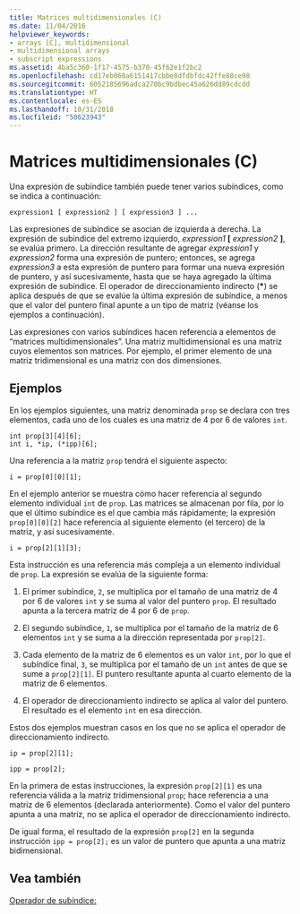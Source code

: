 ```yaml
---
title: Matrices multidimensionales (C)
ms.date: 11/04/2016
helpviewer_keywords:
- arrays [C], multidimensional
- multidimensional arrays
- subscript expressions
ms.assetid: 4ba5c360-1f17-4575-b370-45f62e1f2bc2
ms.openlocfilehash: cd17eb060a6151417cbbe8dfdbfdc42ffe88ce98
ms.sourcegitcommit: 6052185696adca270bc9bdbec45a626dd89cdcdd
ms.translationtype: HT
ms.contentlocale: es-ES
ms.lasthandoff: 10/31/2018
ms.locfileid: "50623943"
---
```

# <a name="multidimensional-arrays-c"></a>Matrices multidimensionales (C)

Una expresión de subíndice también puede tener varios subíndices, como se indica a continuación:

```
expression1 [ expression2 ] [ expression3 ] ...
```

Las expresiones de subíndice se asocian de izquierda a derecha. La expresión de subíndice del extremo izquierdo, *expression1* **[** *expression2* **]**, se evalúa primero. La dirección resultante de agregar *expression1* y *expression2* forma una expresión de puntero; entonces, se agrega *expression3* a esta expresión de puntero para formar una nueva expresión de puntero, y así sucesivamente, hasta que se haya agregado la última expresión de subíndice. El operador de direccionamiento indirecto (<strong>\*</strong>) se aplica después de que se evalúe la última expresión de subíndice, a menos que el valor del puntero final apunte a un tipo de matriz (véanse los ejemplos a continuación).

Las expresiones con varios subíndices hacen referencia a elementos de “matrices multidimensionales”. Una matriz multidimensional es una matriz cuyos elementos son matrices. Por ejemplo, el primer elemento de una matriz tridimensional es una matriz con dos dimensiones.

## <a name="examples"></a>Ejemplos

En los ejemplos siguientes, una matriz denominada `prop` se declara con tres elementos, cada uno de los cuales es una matriz de 4 por 6 de valores `int`.

```
int prop[3][4][6];
int i, *ip, (*ipp)[6];
```

Una referencia a la matriz `prop` tendrá el siguiente aspecto:

```
i = prop[0][0][1];
```

En el ejemplo anterior se muestra cómo hacer referencia al segundo elemento individual `int` de `prop`. Las matrices se almacenan por fila, por lo que el último subíndice es el que cambia más rápidamente; la expresión `prop[0][0][2]` hace referencia al siguiente elemento (el tercero) de la matriz, y así sucesivamente.

```
i = prop[2][1][3];
```

Esta instrucción es una referencia más compleja a un elemento individual de `prop`. La expresión se evalúa de la siguiente forma:

1. El primer subíndice, `2`, se multiplica por el tamaño de una matriz de 4 por 6 de valores `int` y se suma al valor del puntero `prop`. El resultado apunta a la tercera matriz de 4 por 6 de `prop`.

1. El segundo subíndice, `1`, se multiplica por el tamaño de la matriz de 6 elementos `int` y se suma a la dirección representada por `prop[2]`.

1. Cada elemento de la matriz de 6 elementos es un valor `int`, por lo que el subíndice final, `3`, se multiplica por el tamaño de un `int` antes de que se sume a `prop[2][1]`. El puntero resultante apunta al cuarto elemento de la matriz de 6 elementos.

1. El operador de direccionamiento indirecto se aplica al valor del puntero. El resultado es el elemento `int` en esa dirección.

Estos dos ejemplos muestran casos en los que no se aplica el operador de direccionamiento indirecto.

```
ip = prop[2][1];

ipp = prop[2];
```

En la primera de estas instrucciones, la expresión `prop[2][1]` es una referencia válida a la matriz tridimensional `prop`; hace referencia a una matriz de 6 elementos (declarada anteriormente). Como el valor del puntero apunta a una matriz, no se aplica el operador de direccionamiento indirecto.

De igual forma, el resultado de la expresión `prop[2]` en la segunda instrucción `ipp = prop[2];` es un valor de puntero que apunta a una matriz bidimensional.

## <a name="see-also"></a>Vea también

[Operador de subíndice:](../cpp/subscript-operator.md)